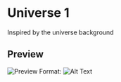 # Universe 1
Inspired by the universe background

## Preview
![Preview](preview.png)
Format: ![Alt Text](url)
